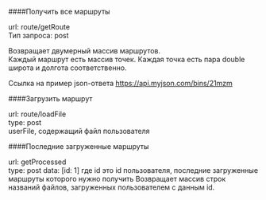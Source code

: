 ####Получить все маршруты

url: route/getRoute  
Тип запроса: post

Возвращает двумерный массив маршрутов.  
Каждый маршрут есть массив точек.
Каждая точка есть пара double широта и долгота соответственно.   

Ссылка на пример json-ответа https://api.myjson.com/bins/21mzm

####Загрузить маршрут

url: route/loadFile  
type: post  
userFile, содержащий файл пользователя

####Последние загруженные маршруты

url: getProcessed  
type: post
data: [id: 1]
где id это id пользователя, последние загруженные маршруты которого нужно получить
Возвращает массив строк названий файлов, загруженных пользователем с данным id. 
